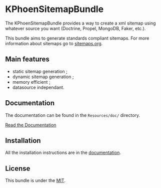KPhoenSitemapBundle
===================

The KPhoenSitemapBundle provides a way to create a xml sitemap using whatever
source you want (Doctrine, Propel, MongoDB, Faker, etc.).

This bundle aims to generate standards compliant sitemaps. For more information
about sitemaps go to [sitemaps.org](http://www.sitemaps.org/).


Main features
-------------

  * static sitemap generation ;
  * dynamic sitemap generation ;
  * memory efficient ;
  * datasource independant.

Documentation
-------------

The documentation can be found in the `Resources/doc/` directory.

[Read the Documentation](https://github.com/K-Phoen/KPhoenSitemapBundle/blob/master/Resources/doc/index.md)

Installation
------------

All the installation instructions are in the [documentation](https://github.com/K-Phoen/KPhoenSitemapBundle/blob/master/Resources/doc/installation.md).

License
-------

This bundle is under the [MIT](https://github.com/K-Phoen/KPhoenSitemapBundle/blob/master/Resources/meta/LICENSE).
